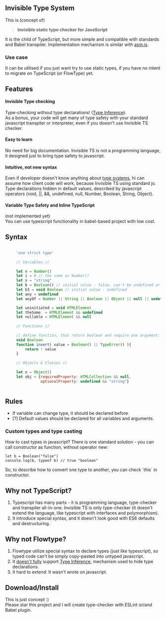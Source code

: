 Invisible Type System
---------------------

This is (concept of)
> **Invisible static type checker for JavaScript**

It is the child of TypeScript, but more simple and compatible with standards and Babel transpiler. Implementation mechanism is similar with [asm.js][].

### Use case

It can be utilised if you just want try to use static types, if you have no intent to migrate on TypeScript (or FlowType) yet.

## Features

#### Invisible Type checking    
Type-checking without type declarations! ([Type Inference][]).    
As a bonus, your code will get many of type safety with your standard javascript transpiler or interpreter, even if you doesn't use Invisible TS checker.
  
#### Easy to learn    
No need for big documentation. Invisible TS is not a programming language, it designed just to bring type safety to javascript.
  
#### Intuitive, not new syntax    
Even if developer doesn't know anything about [type systems][], hi can assume how client code will work, because Invisible TS using standard js:    
Type declarations hidden in default values, described by javascript operators (void, ||, &&, undefined, null, Number, Boolean, String, Object).
  
#### Variable Type Safety and Inline TypeScript
(not implemented yet)    
You can use typescript functionality in babel-based project with low cost.

## Syntax

```js
     
     'use strict type'
     
     // Variables //
     
     let n = Number()
     let i = 0 // the same as Number()
     let s = "string"
     let b = Boolean() // initial value - false, can't be undefined or null
     let b3 = void Boolean // initial value - undefined
     let any = undefined
     let anyOf = Number || String || Boolean || Object || null || undefined

     let uninitiated = void HTMLElement
     let theSame  = HTMLElement && undefined
     let nullable = HTMLElement && null
     
     // Functions //
     
     // define function, that return boolean and require one argument:
     void Boolean
     function invert( value = Boolean() || TypeError() ){
         return ! value
     }
     
     // Objects & Classes //
     
     let o = Object()
     let obj = {requiredProperty: HTMLCollection && null, 
                optionalProperty: undefined && "string"}
    
```

## Rules

* If variable can change type, it should be declared before.
* [?] Default values should be declared for all variables and arguments.

### Custom types and type casting

How to cast types in javascript? There is one standard solution - you can call constructor as function, without operator new:

    let b = Boolean("false")
    console.log(b, typeof b) // true "boolean"

So, to describe how to convert one type to another, you can check ´this´ in constructor.


## Why not TypeScript?

1. Typescript has many parts - it is programming language, type-checker and transpiler all-in-one. Invisible TS is only type-checker (it doesn't extend the language, like typescript with interfaces and polymorphism).
2. It introduce special syntax, and it doesn't look good with ES6 defaults and destructuring.

## Why not Flowtype?

1. Flowtype utilize special syntax to declare types (just like typescript), so typed code can't be simply copy-pasted into untyped javascript.
2. It [doesn't fully][] support [Type Inference][inference-ts], mechanism used to hide type declarations.
3. It hard to extend: It wasn't wrote on javascript.

## Download/Install

This is just concept :)     
Please star this project and I will create type-checker with ESLint or/and Babel plugin.

[Type Inference]: https://en.wikipedia.org/wiki/Type_inference
[inference-ts]: https://www.typescriptlang.org/docs/handbook/type-inference.html
[doesn't fully]: https://gist.github.com/alexander-shvets/7f4326e04fd571c18c54b163bd2c5825
[type systems]: https://en.wikipedia.org/wiki/Type_system
[asm.js]: https://en.wikipedia.org/wiki/Asm.js
